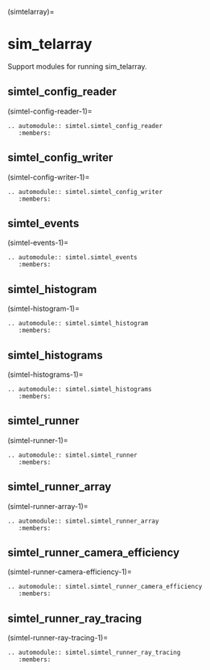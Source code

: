 (simtelarray)=

# sim_telarray

Support modules for running sim_telarray.

## simtel_config_reader

(simtel-config-reader-1)=

```{eval-rst}
.. automodule:: simtel.simtel_config_reader
   :members:
```

## simtel_config_writer

(simtel-config-writer-1)=

```{eval-rst}
.. automodule:: simtel.simtel_config_writer
   :members:
```

## simtel_events

(simtel-events-1)=

```{eval-rst}
.. automodule:: simtel.simtel_events
   :members:
```

## simtel_histogram

(simtel-histogram-1)=

```{eval-rst}
.. automodule:: simtel.simtel_histogram
   :members:
```

## simtel_histograms

(simtel-histograms-1)=

```{eval-rst}
.. automodule:: simtel.simtel_histograms
   :members:
```

## simtel_runner

(simtel-runner-1)=

```{eval-rst}
.. automodule:: simtel.simtel_runner
   :members:
```

## simtel_runner_array

(simtel-runner-array-1)=

```{eval-rst}
.. automodule:: simtel.simtel_runner_array
   :members:
```

## simtel_runner_camera_efficiency

(simtel-runner-camera-efficiency-1)=

```{eval-rst}
.. automodule:: simtel.simtel_runner_camera_efficiency
   :members:
```

## simtel_runner_ray_tracing

(simtel-runner-ray-tracing-1)=

```{eval-rst}
.. automodule:: simtel.simtel_runner_ray_tracing
   :members:
```
